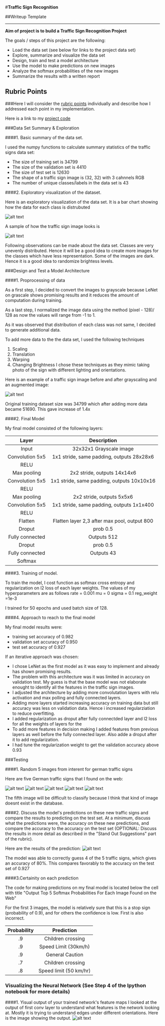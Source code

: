 #**Traffic Sign Recognition** 

##Writeup Template

---

**Aim of project is to build a Traffic Sign Recognition Project**

The goals / steps of this project are the following:
* Load the data set (see below for links to the project data set)
* Explore, summarize and visualize the data set
* Design, train and test a model architecture
* Use the model to make predictions on new images
* Analyze the softmax probabilities of the new images
* Summarize the results with a written report


[//]: # (Image References)

[image1]: ./examples/visualization.png "Visualization"
[image2]: ./examples/gray_newimg.jpg "Grayscaling"
[image4]: ./traffic-signs-images-web/ImageCropped1.png "Traffic Sign 1"
[image5]: ./traffic-signs-images-web/ImageCropped2.png "Traffic Sign 2"
[image6]: ./traffic-signs-images-web/ImageCropped3.png "Traffic Sign 3"
[image7]: ./traffic-signs-images-web/ImageCropped4.png "Traffic Sign 4"
[image8]: ./traffic-signs-images-web/ImageCropped5.png "Traffic Sign 5"
[image9]: ./examples/exampleImages.png "Traffic Sign Input"
[image10]: ./examples/Predictions.png "Traffic Sign Predictions"
[image11]: ./examples/outputFeatureMap.png "Output Feature Map"

## Rubric Points
###Here I will consider the [rubric points](https://review.udacity.com/#!/rubrics/481/view) individually and describe how I addressed each point in my implementation.  

Here is a link to my [project code](https://github.com/sankalpdayal/carnd_term1_p2/blob/master/Traffic_Sign_Classifier.ipynb)

###Data Set Summary & Exploration

####1. Basic summary of the data set.

I used the numpy functions to calculate summary statistics of the traffic
signs data set:

* The size of training set is 34799
* The size of the validation set is 4410
* The size of test set is 12630
* The shape of a traffic sign image is (32, 32) with 3 cahnnels RGB
* The number of unique classes/labels in the data set is 43

####2. Exploratory visualization of the dataset.

Here is an exploratory visualization of the data set. It is a bar chart showing how the data for each class is distrubuted

![alt text][image1]

A sample of how the traffic sign image looks is 

![alt text][image4]

Following observations can be made about the data set.
Classes are very unevenly distributed. Hence it will be a good idea to create more images for the classes which have less representation.
Some of the images are dark. Hence it is a good idea to randomize brightess levels.

###Design and Test a Model Architecture

####1. Proprocessing of data 

As a first step, I decided to convert the images to grayscale because LeNet on grascale shows promising results and it reduces the amount of computation during training.

As a last step, I normalized the image data using the method (pixel - 128)/ 128 as now the values will range from -1 to 1.

As it was observed that distribution of each class was not same, I decided to generate additional data. 

To add more data to the the data set, I used the following techniques
1. Scaling
2. Translation
3. Warping
4. Changing Brightness
I chose these techniques as they mimic taking photo of the sign with different lighting and orientations.

Here is an example of a traffic sign image before and after grayscaling and an augmented image:

![alt text][image2]

Original training dataset size was 34799 which after adding more data became 51690. This gave increase of 1.4x

####2. Final Model

My final model consisted of the following layers:

| Layer         		|     Description	        					| 
|:---------------------:|:---------------------------------------------:| 
| Input         		| 32x32x1 Grayscale image   					| 
| Convolution 5x5     	| 1x1 stride, same padding, outputs 28x28x6 	|
| RELU					|												|
| Max pooling	      	| 2x2 stride,  outputs 14x14x6 					|
| Convolution 5x5     	| 1x1 stride, same padding, outputs 10x10x16 	|
| RELU					|												|
| Max pooling	      	| 2x2 stride,  outputs 5x5x6 					|
| Convolution 5x5     	| 1x1 stride, same padding, outputs 1x1x400 	|
| RELU					|												|
| Flatten				| Flatten layer 2,3 after max pool, output 800	|
| Droput				| prob 0.5 		   								|
| Fully connected		| Outputs 512    								|
| Droput				| prob 0.5 		   								|
| Fully connected		| Outputs 43    								|
| Softmax				| 		       									| 


####3. Training of model.

To train the model, I cost function as softmax cross entropy and regularization on l2 loss of each layer weights. The values of my hyperparameters are as follows
rate = 0.001
mu = 0
sigma = 0.1
reg_weight =1e-3

I trained for 50 epochs and used batch size of 128.

####4. Approach to reach to the final model

My final model results were:
* training set accuracy of 0.982
* validation set accuracy of 0.950
* test set accuracy of 0.927

If an iterative approach was chosen:
* I chose LeNet as the first model as it was easy to implement and already has shown promising results. 
* The problem with this architecture was it was limited in accuracy on validation test. My guess is that the base model was not elaborate enought to identify all the features in the traffic sign images.
* I adjusted the architecture by adding more convolutation layers with relu activation and max polling and fully connected layers. 
* Adding more layers started increasing accuracy on training data but still accuracy was less on validation data. Hence i increased regularziation to reduce overfitting.
* I added regularization as droput after fully connectded layer and l2 loss for all the weights of layers for the 
* To add more features in decision making I added features from previous layers as well before the fully connected layer. Also adde a droput after it to add regularization.
* I had tune the regularization weight to get the validation accuracy above 0.93

###Testing

####1. Random 5 images from interent for german traffic signs 

Here are five German traffic signs that I found on the web:

![alt text][image4] ![alt text][image5] ![alt text][image6] 
![alt text][image7] ![alt text][image8]

The fifth image will be difficult to classify because I think that kind of image doesnt exist in the database.

####2. Discuss the model's predictions on these new traffic signs and compare the results to predicting on the test set. At a minimum, discuss what the predictions were, the accuracy on these new predictions, and compare the accuracy to the accuracy on the test set (OPTIONAL: Discuss the results in more detail as described in the "Stand Out Suggestions" part of the rubric).

Here are the results of the prediction:
![alt text][image10]

The model was able to correctly guess 4 of the 5 traffic signs, which gives an accuracy of 80%. This compares favorably to the accuracy on the test set of 0.927

####3.Certainity on each prediction

The code for making predictions on my final model is located below the cell with title "Output Top 5 Softmax Probabilities For Each Image Found on the Web"

For the first 3 images, the model is relatively sure that this is a stop sign (probability of 0.9), and for others the confidence is low. First is also incorrect.

| Probability         	|     Prediction	        					| 
|:---------------------:|:---------------------------------------------:| 
| .9         			| Children crossing 							| 
| .9     				| Speed Limit (30km/h) 							|
| .9					| General Caution								|
| .7	      			| Children crossing 			 				|
| .8				    | Speed limit (50 km/hr)   						|


### Visualizing the Neural Network (See Step 4 of the Ipython notebook for more details)
####1. Yisual output of your trained network's feature maps
I looked at the output of first conv layer to understand what features is the network looking at. Mostly it is trying to understand edges under different orientations. Here is the image showing the output.
![alt text][image10]

